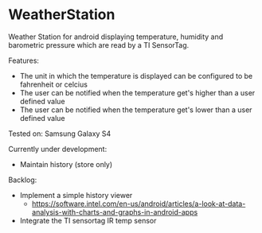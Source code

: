 WeatherStation
==============

Weather Station for android displaying temperature, humidity and barometric pressure 
which are read by a TI SensorTag.

Features:
- The unit in which the temperature is displayed can be configured to be fahrenheit or celcius
- The user can be notified when the temperature get's higher than a user defined value
- The user can be notified when the temperature get's lower than a user defined value

Tested on:
Samsung Galaxy S4


Currently under development:
- Maintain history (store only)

Backlog:
- Implement a simple history viewer
  - https://software.intel.com/en-us/android/articles/a-look-at-data-analysis-with-charts-and-graphs-in-android-apps
- Integrate the TI sensortag IR temp sensor  
